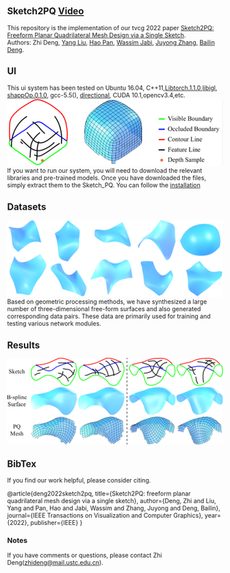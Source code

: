 ## Sketch2PQ [Video](https://rec.ustc.edu.cn/share/21b85b00-10a3-11ee-8ab0-1d920ced0508)
This repository is the implementation of our tvcg 2022 paper [Sketch2PQ: Freeform Planar Quadrilateral Mesh Design via a Single Sketch](https://arxiv.org/abs/2201.09367).<br>
Authors: Zhi Deng, [Yang Liu](https://xueyuhanlang.github.io/), [Hao Pan](https://haopan.github.io/), [Wassim Jabi](https://profiles.cardiff.ac.uk/staff/jabiw), [Juyong Zhang](http://staff.ustc.edu.cn/~juyong/), [Bailin Deng](http://www.bdeng.me/).

## UI
This ui system has been tested on Ubuntu 16.04, C++11,[Libtorch.1.1.0](https://pytorch.org/),[libigl](https://libigl.github.io/), [shappOp.0.1.0](https://www.shapeop.org/), gcc-5.5(), [directional](https://github.com/avaxman/Directional), CUDA 10.1,opencv3.4,etc.
![](./image/gui_system.png)
If you want to run our system, you will need to download the relevant libraries and pre-trained models. Once you have downloaded the files, simply extract them to the Sketch_PQ. You can follow the [installation](https://github.com/Dengzhi-USTC/Sketch2PQ/blob/main/src/installation.md)

## Datasets
![](./image/datasets.png)
Based on geometric processing methods, we have synthesized a large number of three-dimensional free-form surfaces and also generated corresponding data pairs. These data are primarily used for training and testing various network modules.

## Results
![](./image/results.png)
## BibTex
If you find our work helpful, please consider citing.

@article{deng2022sketch2pq,
  title={Sketch2PQ: freeform planar quadrilateral mesh design via a single sketch},
  author={Deng, Zhi and Liu, Yang and Pan, Hao and Jabi, Wassim and Zhang, Juyong and Deng, Bailin},
  journal={IEEE Transactions on Visualization and Computer Graphics},
  year={2022},
  publisher={IEEE}
}

### Notes
If you have comments or questions, please contact Zhi Deng([zhideng@mail.ustc.edu.cn]()).

